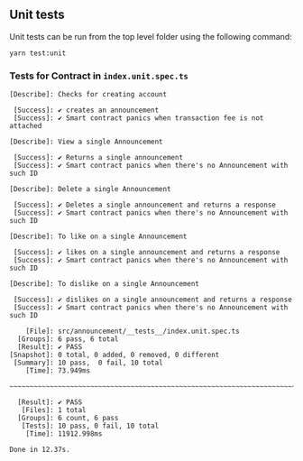 ## Unit tests

Unit tests can be run from the top level folder using the following command:

```
yarn test:unit
```

### Tests for Contract in `index.unit.spec.ts`


```
[Describe]: Checks for creating account

 [Success]: ✔ creates an announcement
 [Success]: ✔ Smart contract panics when transaction fee is not attached

[Describe]: View a single Announcement

 [Success]: ✔ Returns a single announcement
 [Success]: ✔ Smart contract panics when there's no Announcement with such ID

[Describe]: Delete a single Announcement

 [Success]: ✔ Deletes a single announcement and returns a response
 [Success]: ✔ Smart contract panics when there's no Announcement with such ID

[Describe]: To like on a single Announcement

 [Success]: ✔ likes on a single announcement and returns a response
 [Success]: ✔ Smart contract panics when there's no Announcement with such ID

[Describe]: To dislike on a single Announcement

 [Success]: ✔ dislikes on a single announcement and returns a response
 [Success]: ✔ Smart contract panics when there's no Announcement with such ID

    [File]: src/announcement/__tests__/index.unit.spec.ts
  [Groups]: 6 pass, 6 total
  [Result]: ✔ PASS
[Snapshot]: 0 total, 0 added, 0 removed, 0 different
 [Summary]: 10 pass,  0 fail, 10 total
    [Time]: 73.949ms

~~~~~~~~~~~~~~~~~~~~~~~~~~~~~~~~~~~~~~~~~~~~~~~~~~~~~~~~~~~~~~~~~~~~~~~~~~~~~~~~

  [Result]: ✔ PASS
   [Files]: 1 total
  [Groups]: 6 count, 6 pass
   [Tests]: 10 pass, 0 fail, 10 total
    [Time]: 11912.998ms
    
Done in 12.37s.
```
